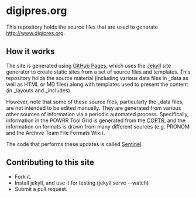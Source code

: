 digipres.org
============

This repository holds the source files that are used to generate <http://www.digipres.org>.

How it works
------------

The site is generated using [GitHub Pages](https://pages.github.com/), which uses the [Jekyll](http://jekyllrb.com/) site generator to create static sites from a set of source files and templates. This repository holds the source material (including various data files in _data as well as HTML or MD files) along with templates used to present the content (in _layouts and _includes).

However, note that some of these source files, particularly the _data files, are not intended to be edited manually. They are generated from various other sources of information via a periodic automated process. Specifically, information in the POWRR Tool Grid is generated from the [COPTR](http://coptr.digipres.org), and the information on formats is drawn from many different sources (e.g. PRONOM and the Archive Team File Formats Wiki).

The code that performs these updates is called [Sentinel](https://github.com/anjackson/sentinel).

Contributing to this site
-------------------------

* Fork it.
* Install jekyll, and use it for testing (jekyll serve --watch)
* Submit a pull request.

